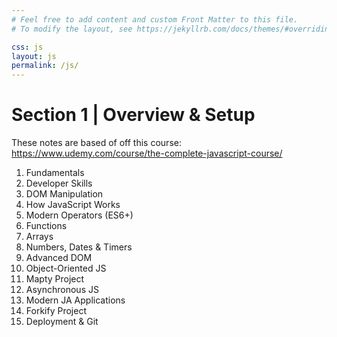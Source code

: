 ```yaml
---
# Feel free to add content and custom Front Matter to this file.
# To modify the layout, see https://jekyllrb.com/docs/themes/#overriding-theme-defaults

css: js
layout: js
permalink: /js/
---
```

# Section 1 | Overview & Setup

These notes are based of off this course: https://www.udemy.com/course/the-complete-javascript-course/

1. Fundamentals
2. Developer Skills
3. DOM Manipulation
4. How JavaScript Works
5. Modern Operators (ES6+)
6. Functions
7. Arrays
8. Numbers, Dates & Timers
9. Advanced DOM
10. Object-Oriented JS
11. Mapty Project
12. Asynchronous JS
13. Modern JA Applications
14. Forkify Project
15. Deployment & Git
